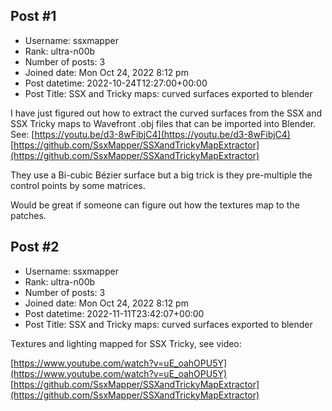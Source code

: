 ## Post #1
- Username: ssxmapper
- Rank: ultra-n00b
- Number of posts: 3
- Joined date: Mon Oct 24, 2022 8:12 pm
- Post datetime: 2022-10-24T12:27:00+00:00
- Post Title: SSX and Tricky maps: curved surfaces exported to blender

I have just figured out how to extract the curved surfaces from the SSX and SSX Tricky maps to Wavefront .obj files that can be imported into Blender. See:
[https://youtu.be/d3-8wFibjC4](https://youtu.be/d3-8wFibjC4)
[https://github.com/SsxMapper/SSXandTrickyMapExtractor](https://github.com/SsxMapper/SSXandTrickyMapExtractor)

They use a Bi-cubic Bézier surface but a big trick is they pre-multiple the control points by some matrices.

Would be great if someone can figure out how the textures map to the patches.
## Post #2
- Username: ssxmapper
- Rank: ultra-n00b
- Number of posts: 3
- Joined date: Mon Oct 24, 2022 8:12 pm
- Post datetime: 2022-11-11T23:42:07+00:00
- Post Title: SSX and Tricky maps: curved surfaces exported to blender

Textures and lighting mapped for SSX Tricky, see video:

[https://www.youtube.com/watch?v=uE_oahOPU5Y](https://www.youtube.com/watch?v=uE_oahOPU5Y)
[https://github.com/SsxMapper/SSXandTrickyMapExtractor](https://github.com/SsxMapper/SSXandTrickyMapExtractor)
